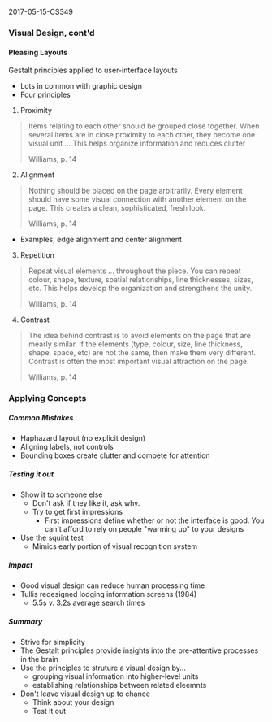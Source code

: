 2017-05-15-CS349



### Visual Design, cont'd


#### Pleasing Layouts

Gestalt principles applied to user-interface layouts

* Lots in common with graphic design
* Four principles

1. Proximity

> Items relating to each other should be grouped close together. When several items are in close proximity to each other, they become one visual unit ... This helps organize information and reduces clutter
> 
> Williams, p. 14

2. Alignment

> Nothing should be placed on the page arbitrarily. Every element should have some visual connection with another element on the page. This creates a clean, sophisticated, fresh look.
> 
> Williams, p. 14

* Examples, edge alignment and center alignment

3. Repetition

> Repeat visual elements ... throughout the piece. You can repeat colour, shape, texture, spatial relationships, line thicknesses, sizes, etc. This helps develop the organization and strengthens the unity.
> 
> Williams, p. 14

4. Contrast

> The idea behind contrast is to avoid elements on the page that are mearly similar. If the elements (type, colour, size, line thickness, shape, space, etc) are not the same, then make them very different. Contrast is often the most important visual attraction on the page.
> 
> Williams, p. 14



### Applying Concepts

##### Common Mistakes

* Haphazard layout (no explicit design)
* Aligning labels, not controls
* Bounding boxes create clutter and compete for attention

##### Testing it out

* Show it to someone else
    - Don't ask if they like it, ask why.
    - Try to get first impressions
        + First impressions define whether or not the interface is good. You can't afford to rely on people "warming up" to your designs
* Use the squint test
    - Mimics early portion of visual recognition system

##### Impact

* Good visual design can reduce human processing time
* Tullis redesigned lodging information screens (1984)
    - 5.5s v. 3.2s average search times

##### Summary

* Strive for simplicity
* The Gestalt principles provide insights into the pre-attentive processes in the brain
* Use the principles to struture a visual design by...
    - grouping visual information into higher-level units
    - establishing relationships between related eleemnts
* Don't leave visual design up to chance
    - Think about your design
    - Test it out